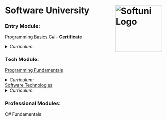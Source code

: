 # Software University  <img src="http://conf.softuni.bg/wp-content/uploads/2015/01/SoftUni-Logo-Flat_square-blue-300x235.png" alt="Softuni Logo" width="150" align="right"/>
### Entry Module:
<a href="https://softuni.bg/trainings/1479/programming-basics-october-2016" > Programming Basics C# </a> - [ **Certificate** ](https://softuni.bg/certificates/details/16036/e7974764)  
<details>
  <summary><em> Curriculum: </em></summary>
  
| Topics - Programming Basics C#  |
|----------|
| First Steps in Programming |
| Simple Calculation |
| Logical Checks |
| More complex logical checks |
| Repeats (Loops) |
| Drawing Shapes with Loops |
| Advanced Loops |
***
</details>

### Tech Module:
<a href="https://softuni.bg/trainings/1509/programming-fundamentals-january-2017" > Programming Fundamentals </a>
<details>
  <summary><em> Curriculum: </em></summary>
  
| Topics - Programming Fundamentals  |
|----------|
| GIT AND GITHUB |
| DATA TYPES AND VARIABLES |
| METHODS. DEBUGGING AND TROUBLESHOOTING CODE |
| ARRAYS |
| LISTS |
| DICTIONARIES, LAMBDA AND LINQ |
| OBJECTS AND CLASSES |
| FILES AND EXCEPTIONS |
| STRINGS AND TEXT PROCESSING |
| REGULAR EXPRESSIONS (REGEX) |
***
</details>
<a href="https://softuni.bg/trainings/1511/software-technologies-february-2017" > Software Technologies</a>
<details>
  <summary><em> Curriculum: </em></summary>
  <em>*Note: the topics covered here were just a basic overview of the different technologies(nothing serious taught)</em> 
  
| Topics - Software Technologies  |
|----------|
| HTML5 AND CSS: BASIC TAGS, BASIC STYLING, FORMS, SIMPLE SITES |
| HTML5 AND CSS - BLOG DESIGN |
| PHP: SYNTAX, BASIC WEB (FORMS, SESSIONS…) |
| PHP: MVC & SYMFONY OVERVIEW (CONTROLLERS, HANDLING FORMS) |
| PHP: BLOG BASIC FUNCTIONALITY |
| PHP: BLOG ADMIN FUNCTIONALITY |
| JAVASCRIPT: SYNTAX, BASIC WEB (DOM, EVENTS) |
| JAVASCRIPT: EXPRESSJS OVERVIEW (CONTROLLERS, HANDLING FORMS…) |
| JAVASCRIPT: BLOG BASIC FUNCTIONALITY |
| JAVASCRIPT: BLOG ADMIN FUNCTIONALITY |
| JAVA: SYNTAX, BASIC WEB (SETUP SPRING, HANDLE FORMS) |
| JAVA: BLOG BASIC FUNCTIONALITY |
| JAVA: BLOG ADMIN FUNCTIONALITY |
| C#: ASP.NET MVC OVERVIEW (CONTROLLERS, HANDLING FORMS) |
| C#: BLOG BASIC FUNCTIONALITY |
| C#: BLOG ADMIN FUNCTIONALITY |
***
</details>

### Professional Modules:
C# Fundamentals
